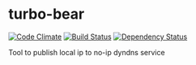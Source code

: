 turbo-bear
==========
[![Code Climate](http://img.shields.io/codeclimate/github/eiriksm/turbo-bear.svg)](https://codeclimate.com/github/eiriksm/turbo-bear)
[![Build Status](https://travis-ci.org/eiriksm/turbo-bear.svg)](https://travis-ci.org/eiriksm/turbo-bear)
[![Dependency Status](https://david-dm.org/eiriksm/turbo-bear.svg?theme=shields.io)](https://david-dm.org/eiriksm/turbo-bear)

Tool to publish local ip to no-ip dyndns service
